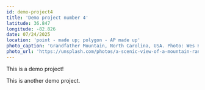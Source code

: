 ```yaml
---
id: demo-project4
title: 'Demo project number 4'
latitude: 36.847
longitude: -82.826
date: 07/24/2025
location: 'point - made up; polygon - AP made up'
photo_caption: 'Grandfather Mountain, North Carolina, USA. Photo: Wes Hicks'
photo_url: 'https://unsplash.com/photos/a-scenic-view-of-a-mountain-range-in-the-fall-Ag6m0LZNwnE'
---
```


This is a demo project!

This is another demo project.
